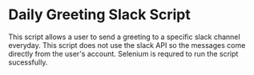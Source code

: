 # Daily Greeting Slack Script


This script allows a user to send a greeting to a specific slack channel everyday. This script does not use the slack API so the messages come directly from the user's account. Selenium is requred to run the script sucessfully.
